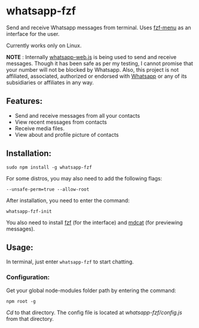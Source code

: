 # whatsapp-fzf
Send and receive Whatsapp messages from terminal. 
Uses [fzf-menu](https://github.com/junegunn/fzf) as an interface for the user.

Currently works only on Linux.

**NOTE** : Internally [whatsapp-web.js](https://www.npmjs.com/package/whatsapp-web.js) is being used to send and receive messages. Though it has been safe as per my testing, I cannot promise that your number will not be blocked by Whatsapp. Also, this project is not affiliated, associated, authorized or endorsed with [Whatsapp](https://whatsapp.com) or any of its subsidiaries or affiliates in any way.

## Features:
- Send and receive messages from all your contacts
- View recent messages from contacts
- Receive media files.
- View about and profile picture of contacts

## Installation:
`sudo npm install -g whatsapp-fzf`

For some distros, you may also need to add the following flags:

`--unsafe-perm=true --allow-root`

After installation, you need to enter the command:

`whatsapp-fzf-init`

You also need to install [fzf](https://github.com/junegunn/fzf) (for the interface) and [mdcat](https://github.com/lunaryorn/mdcat) (for previewing messages).

## Usage:
In terminal, just enter `whatsapp-fzf` to start chatting.

### Configuration:
Get your global node-modules folder path by entering the command:

`npm root -g`

*Cd* to that directory. The config file is located at *whatsapp-fzf/config.js* from that directory. 

